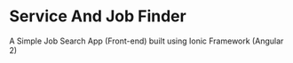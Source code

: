 # Service And Job Finder

A Simple Job Search App (Front-end) built using Ionic Framework (Angular 2)
